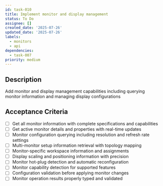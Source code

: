 ```yaml
---
id: task-010
title: Implement monitor and display management
status: To Do
assignee: []
created_date: '2025-07-26'
updated_date: '2025-07-26'
labels:
  - monitors
  - api
dependencies:
  - task-007
priority: medium
---
```


## Description

Add monitor and display management capabilities including querying monitor information and managing display configurations

## Acceptance Criteria

- [ ] Get all monitor information with complete specifications and capabilities
- [ ] Get active monitor details and properties with real-time updates
- [ ] Monitor configuration querying including resolution and refresh rate settings
- [ ] Multi-monitor setup information retrieval with topology mapping
- [ ] Monitor-specific workspace information and assignments
- [ ] Display scaling and positioning information with precision
- [ ] Monitor hot-plug detection and automatic reconfiguration
- [ ] Monitor capability detection for supported features
- [ ] Configuration validation before applying monitor changes
- [ ] Monitor operation results properly typed and validated
